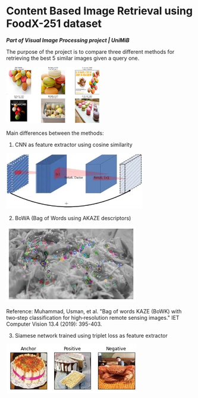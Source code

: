 # Content Based Image Retrieval using FoodX-251 dataset

***Part of Visual Image Processing project | UniMiB***

The purpose of the project is to compare three different methods for retrieving the best 5 similar images given a query one.

<img src="Images/query_example.jpg" width=50% height=50%>

Main differences between the methods:

1. CNN as feature extractor using cosine similarity

![Alt text](Images/cnn_architecture.jpg "Title")

2. BoWA (Bag of Words using AKAZE descriptors)

![Alt text](Images/akaze_example.jpg "Title")

Reference: Muhammad, Usman, et al. "Bag of words KAZE (BoWK) with two‐step classification for high‐resolution remote sensing images." IET Computer Vision 13.4 (2019): 395-403.

3. Siamese network trained using triplet loss as feature extractor

![Alt text](Images/triplet_example.jpg "Title")
